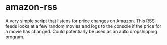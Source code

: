 # amazon-rss
A very simple script that listens for price changes on Amazon. This RSS feeds looks at a few random movies and logs to the console if the price for a movie has changed. Could potentially be used as an auto dropshipping program.
